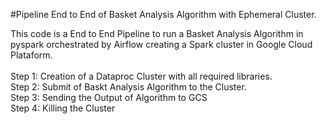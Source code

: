 #Pipeline End to End of Basket Analysis Algorithm with Ephemeral Cluster.

This code is a End to End Pipeline to run a Basket Analysis Algorithm in pyspark orchestrated by Airflow creating a Spark cluster in Google Cloud Plataform. <br />
<br />
Step 1: Creation of a Dataproc Cluster with all required libraries.<br />
Step 2: Submit of Baskt Analysis Algorithm to the Cluster.<br />
Step 3: Sending the Output of Algorithm to GCS<br />
Step 4: Killing the Cluster<br />
